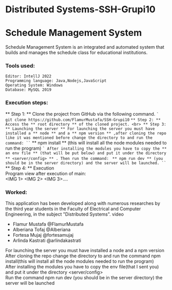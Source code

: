 # Distributed Systems-SSH-Grupi10

# Schedule Management System
Schedule Management System is an integrated and automated system that builds and manages the schedule class for educational institutions.

### Tools used:
```
Editor: IntellJ 2022
Programming language: Java,Nodejs,JavaScript
Operating System: Windows
Database: MySQL 2019
```

### Execution steps:
** Step 1: ** Clone the project from GitHub via the following command.
`` `
git clone https://github.com/FlamurMustafa/SSH-Grupi10
`` `
** Step 2: ** Access the ** root directory ** of the cloned project. <br>
** Step 3: ** Launching the server **
For launching the server you must have installed a ** node ** and a ** npm version ** ,after cloning the repo like it was mentioned before change the directory to and run the command:
`` `
** npm install ** (this will install all the node modules needed to run the program)
`` `
After installing the modules you have to copy the ** an env file ** (that will be put below) and put it under the directory ** <server/config> ** .
Then run the command: 
`` `
** npm run dev ** (you should be in the server directory) and the server will be launched.
`` `
** Step 4: ** Execution
<br>
Program view after execution of main:<br>
<IMG 1>
<IMG 2>
<IMG 3>....

### Worked: <br>
This application has been developed along with numerous researches by the third year students in the Faculty of Electrical and Computer Engineering, in the subject "Distributed Systems".
video
<ul>
    <li> Flamur Mustafa @FlamurMustafa </li>
    <li> Alberiana Tofaj @Alberiana </li>
    <li> Fortesa Mujaj @fortesamujaj </li>
    <li> Arlinda Kastrati @arlindakastrati </li>
</ul>

For launching the server you must have installed a node and a npm version  <br />
After cloning the repo change the directory to <server> and run the command npm install(this will install all the node modules needed to run the program)  <br />
After installing the modules you have to copy the env file(that I sent you) and put it under the directory <server/config>  <br />
Run the command npm run dev (you should be in the server directory) the server will be launched
